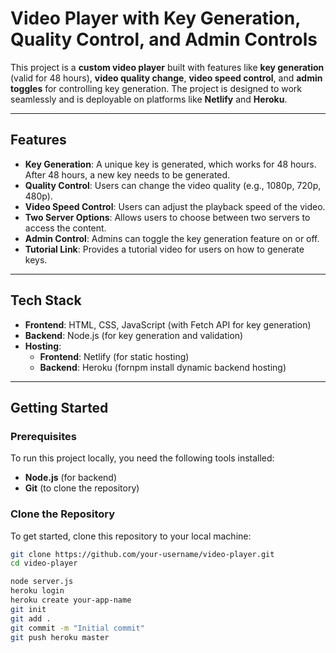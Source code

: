 # Video Player with Key Generation, Quality Control, and Admin Controls

This project is a **custom video player** built with features like **key generation** (valid for 48 hours), **video quality change**, **video speed control**, and **admin toggles** for controlling key generation. The project is designed to work seamlessly and is deployable on platforms like **Netlify** and **Heroku**.

---

## Features

- **Key Generation**: A unique key is generated, which works for 48 hours. After 48 hours, a new key needs to be generated.
- **Quality Control**: Users can change the video quality (e.g., 1080p, 720p, 480p).
- **Video Speed Control**: Users can adjust the playback speed of the video.
- **Two Server Options**: Allows users to choose between two servers to access the content.
- **Admin Control**: Admins can toggle the key generation feature on or off.
- **Tutorial Link**: Provides a tutorial video for users on how to generate keys.

---

## Tech Stack

- **Frontend**: HTML, CSS, JavaScript (with Fetch API for key generation)
- **Backend**: Node.js (for key generation and validation)
- **Hosting**:
  - **Frontend**: Netlify (for static hosting)
  - **Backend**: Heroku (fornpm install
 dynamic backend hosting)

---

## Getting Started

### Prerequisites

To run this project locally, you need the following tools installed:

- **Node.js** (for backend)
- **Git** (to clone the repository)

### Clone the Repository

To get started, clone this repository to your local machine:

```bash
git clone https://github.com/your-username/video-player.git
cd video-player

node server.js
heroku login
heroku create your-app-name
git init
git add .
git commit -m "Initial commit"
git push heroku master
